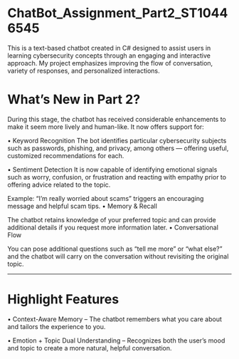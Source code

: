 # ChatBot_Assignment_Part2_ST10446545

This is a text-based chatbot created in C# designed to assist users in learning cybersecurity concepts through an engaging and interactive approach. My project emphasizes improving the flow of conversation, variety of responses, and personalized interactions.

# What’s New in Part 2?
During this stage, the chatbot has received considerable enhancements to make it seem more lively and human-like. It now offers support for:

•	Keyword Recognition
The bot identifies particular cybersecurity subjects such as passwords, phishing, and privacy, among others — offering useful, customized recommendations for each.

•	Sentiment Detection
It is now capable of identifying emotional signals such as worry, confusion, or frustration and reacting with empathy prior to offering advice related to the topic.

Example: “I’m really worried about scams” triggers an encouraging message and helpful scam tips.
•	Memory & Recall

The chatbot retains knowledge of your preferred topic and can provide additional details if you request more information later.
•	Conversational Flow

You can pose additional questions such as “tell me more” or “what else?” and the chatbot will carry on the conversation without revisiting the original topic.

_________________________________________________________________________________________________________________________________________
# Highlight Features
•	 Context-Aware Memory – The chatbot remembers what you care about and tailors the experience to you.

•	Emotion + Topic Dual Understanding – Recognizes both the user’s mood and topic to create a more natural, helpful conversation.


